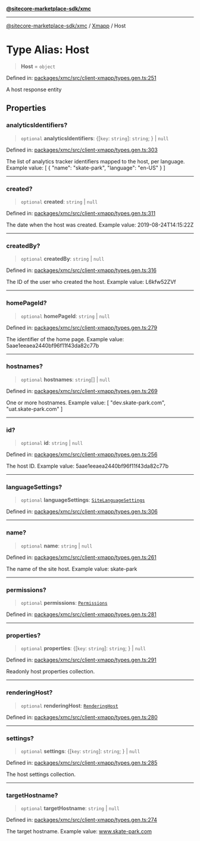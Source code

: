 [**@sitecore-marketplace-sdk/xmc**](../../../../README.md)

***

[@sitecore-marketplace-sdk/xmc](../../../../README.md) / [Xmapp](../README.md) / Host

# Type Alias: Host

> **Host** = `object`

Defined in: [packages/xmc/src/client-xmapp/types.gen.ts:251](https://github.com/Sitecore/marketplace-sdk/blob/047115917e8843232ba2a4ba284b67585698b1c5/packages/xmc/src/client-xmapp/types.gen.ts#L251)

A host response entity

## Properties

### analyticsIdentifiers?

> `optional` **analyticsIdentifiers**: \{[`key`: `string`]: `string`; \} \| `null`

Defined in: [packages/xmc/src/client-xmapp/types.gen.ts:303](https://github.com/Sitecore/marketplace-sdk/blob/047115917e8843232ba2a4ba284b67585698b1c5/packages/xmc/src/client-xmapp/types.gen.ts#L303)

The list of analytics tracker identifiers mapped to the host, per language.
Example value: [
{
"name": "skate-park",
"language": "en-US"
}
]

***

### created?

> `optional` **created**: `string` \| `null`

Defined in: [packages/xmc/src/client-xmapp/types.gen.ts:311](https://github.com/Sitecore/marketplace-sdk/blob/047115917e8843232ba2a4ba284b67585698b1c5/packages/xmc/src/client-xmapp/types.gen.ts#L311)

The date when the host was created.
Example value: 2019-08-24T14:15:22Z

***

### createdBy?

> `optional` **createdBy**: `string` \| `null`

Defined in: [packages/xmc/src/client-xmapp/types.gen.ts:316](https://github.com/Sitecore/marketplace-sdk/blob/047115917e8843232ba2a4ba284b67585698b1c5/packages/xmc/src/client-xmapp/types.gen.ts#L316)

The ID of the user who created the host.
Example value: L6kfw52ZVf

***

### homePageId?

> `optional` **homePageId**: `string` \| `null`

Defined in: [packages/xmc/src/client-xmapp/types.gen.ts:279](https://github.com/Sitecore/marketplace-sdk/blob/047115917e8843232ba2a4ba284b67585698b1c5/packages/xmc/src/client-xmapp/types.gen.ts#L279)

The identifier of the home page.
Example value: 5aae1eeaea2440bf96f11f43da82c77b

***

### hostnames?

> `optional` **hostnames**: `string`[] \| `null`

Defined in: [packages/xmc/src/client-xmapp/types.gen.ts:269](https://github.com/Sitecore/marketplace-sdk/blob/047115917e8843232ba2a4ba284b67585698b1c5/packages/xmc/src/client-xmapp/types.gen.ts#L269)

One or more hostnames.
Example value: [
"dev.skate-park.com",
"uat.skate-park.com"
]

***

### id?

> `optional` **id**: `string` \| `null`

Defined in: [packages/xmc/src/client-xmapp/types.gen.ts:256](https://github.com/Sitecore/marketplace-sdk/blob/047115917e8843232ba2a4ba284b67585698b1c5/packages/xmc/src/client-xmapp/types.gen.ts#L256)

The host ID.
Example value: 5aae1eeaea2440bf96f11f43da82c77b

***

### languageSettings?

> `optional` **languageSettings**: [`SiteLanguageSettings`](SiteLanguageSettings.md)

Defined in: [packages/xmc/src/client-xmapp/types.gen.ts:306](https://github.com/Sitecore/marketplace-sdk/blob/047115917e8843232ba2a4ba284b67585698b1c5/packages/xmc/src/client-xmapp/types.gen.ts#L306)

***

### name?

> `optional` **name**: `string` \| `null`

Defined in: [packages/xmc/src/client-xmapp/types.gen.ts:261](https://github.com/Sitecore/marketplace-sdk/blob/047115917e8843232ba2a4ba284b67585698b1c5/packages/xmc/src/client-xmapp/types.gen.ts#L261)

The name of the site host.
Example value: skate-park

***

### permissions?

> `optional` **permissions**: [`Permissions`](Permissions.md)

Defined in: [packages/xmc/src/client-xmapp/types.gen.ts:281](https://github.com/Sitecore/marketplace-sdk/blob/047115917e8843232ba2a4ba284b67585698b1c5/packages/xmc/src/client-xmapp/types.gen.ts#L281)

***

### properties?

> `optional` **properties**: \{[`key`: `string`]: `string`; \} \| `null`

Defined in: [packages/xmc/src/client-xmapp/types.gen.ts:291](https://github.com/Sitecore/marketplace-sdk/blob/047115917e8843232ba2a4ba284b67585698b1c5/packages/xmc/src/client-xmapp/types.gen.ts#L291)

Readonly host properties collection.

***

### renderingHost?

> `optional` **renderingHost**: [`RenderingHost`](RenderingHost.md)

Defined in: [packages/xmc/src/client-xmapp/types.gen.ts:280](https://github.com/Sitecore/marketplace-sdk/blob/047115917e8843232ba2a4ba284b67585698b1c5/packages/xmc/src/client-xmapp/types.gen.ts#L280)

***

### settings?

> `optional` **settings**: \{[`key`: `string`]: `string`; \} \| `null`

Defined in: [packages/xmc/src/client-xmapp/types.gen.ts:285](https://github.com/Sitecore/marketplace-sdk/blob/047115917e8843232ba2a4ba284b67585698b1c5/packages/xmc/src/client-xmapp/types.gen.ts#L285)

The host settings collection.

***

### targetHostname?

> `optional` **targetHostname**: `string` \| `null`

Defined in: [packages/xmc/src/client-xmapp/types.gen.ts:274](https://github.com/Sitecore/marketplace-sdk/blob/047115917e8843232ba2a4ba284b67585698b1c5/packages/xmc/src/client-xmapp/types.gen.ts#L274)

The target hostname.
Example value: www.skate-park.com
